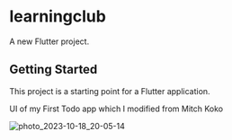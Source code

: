 # learningclub

A new Flutter project.

## Getting Started

This project is a starting point for a Flutter application.

UI of my First Todo app which I modified from Mitch Koko

![photo_2023-10-18_20-05-14](https://github.com/aswinmv/todoapp/assets/65582177/ea45ed3b-4fff-45a3-b2d8-6cf1b780769e)

